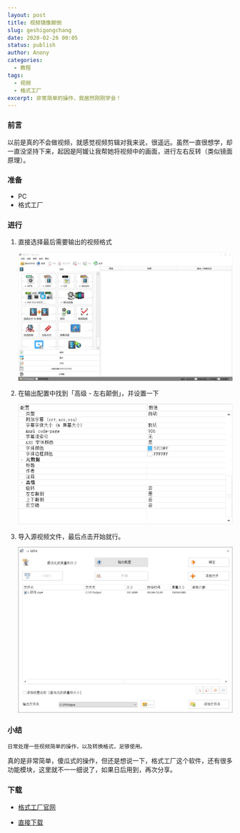 ```yaml
---
layout: post
title: 视频镜像颠倒
slug: geshigongchang
date: 2020-02-26 00:05
status: publish
author: Anony
categories: 
  - 教程
tags: 
  - 视频
  - 格式工厂
excerpt: 非常简单的操作，我居然刚刚学会！
---
```


### 前言

以前是真的不会做视频，就感觉视频剪辑对我来说，很遥远。虽然一直很想学，却一直没坚持下来，起因是阿媛让我帮她将视频中的画面，进行左右反转（类似镜面原理）。

### 准备

- PC
- 格式工厂

### 进行

1. 直接选择最后需要输出的视频格式

   ![](../教程/assets/image-20200226000122967.png)

2. 在输出配置中找到「高级 - 左右颠倒」，并设置一下

   ![](../教程/assets/image-20200225235844460.png)

3. 导入源视频文件，最后点击开始就行。

   ![](../教程/assets/image-20200226000320497.png)

### 小结

`日常处理一些视频简单的操作，以及转换格式，足够使用。`

真的是非常简单，傻瓜式的操作，但还是想说一下，格式工厂这个软件，还有很多功能模块，这里就不一一细说了，如果日后用到，再次分享。

### 下载

- [格式工厂官网](http://www.pcfreetime.com/formatfactory/CN/index.html)

- [直接下载](http://down.pcgeshi.com/FormatFactory_setup.exe)

